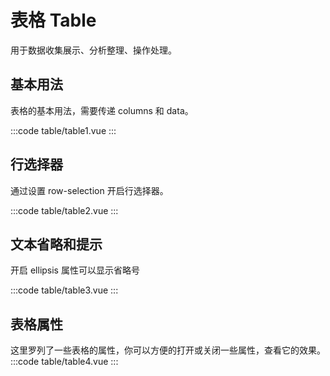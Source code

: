 # 表格 Table

用于数据收集展示、分析整理、操作处理。

## 基本用法

表格的基本用法，需要传递 columns 和 data。

:::code table/table1.vue
:::

## 行选择器

通过设置 row-selection 开启行选择器。

:::code table/table2.vue
:::

## 文本省略和提示

开启 ellipsis 属性可以显示省略号

:::code table/table3.vue
:::

## 表格属性

这里罗列了一些表格的属性，你可以方便的打开或关闭一些属性，查看它的效果。
:::code table/table4.vue
:::
